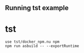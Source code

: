 ## Running tst example
# tst

```nu
use tst/docker_npm.nu npm
npm run asbuild -- --exportRuntime
```
